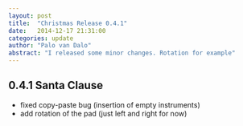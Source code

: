 ```yaml
---
layout: post
title:  "Christmas Release 0.4.1"
date:   2014-12-17 21:31:00
categories: update
author: "Palo van Dalo"
abstract: "I released some minor changes. Rotation for example"
---
```


## 0.4.1 Santa Clause

* fixed copy-paste bug (insertion of empty instruments)
* add rotation of the pad (just left and right for now)
